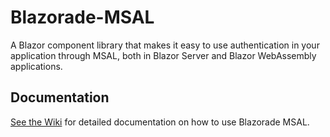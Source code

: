 # Blazorade-MSAL

A Blazor component library that makes it easy to use authentication in your application through MSAL, both in Blazor Server and Blazor WebAssembly applications.

## Documentation

[See the Wiki](https://github.com/Blazorade/Blazorade-MSAL/wiki) for detailed documentation on how to use Blazorade MSAL.
